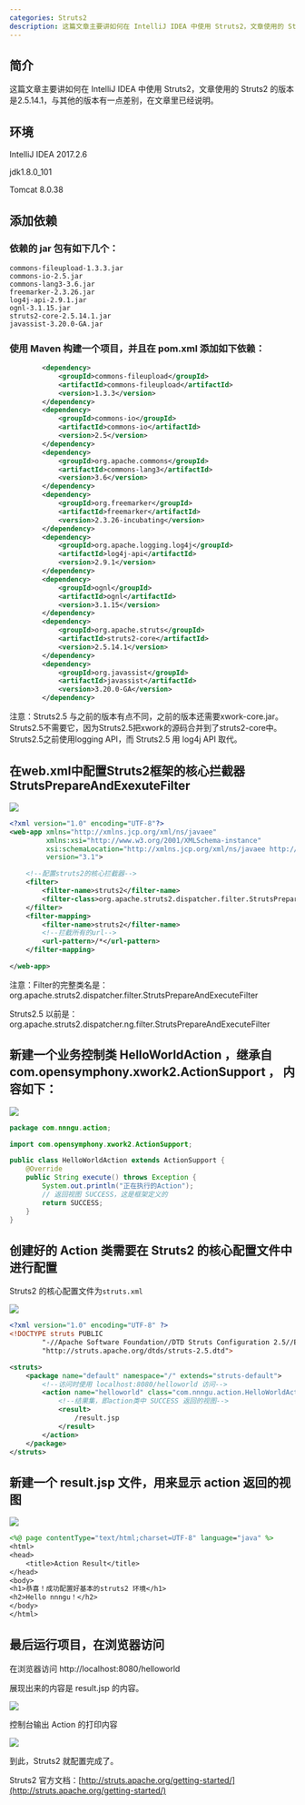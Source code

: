 ```yaml
---
categories: Struts2
description: 这篇文章主要讲如何在 IntelliJ IDEA 中使用 Struts2，文章使用的 Struts2 的版本是2.5.14.1，与其他的版本有一点差别，在文章里已经说明。
---
```


## 简介

这篇文章主要讲如何在 IntelliJ IDEA 中使用 Struts2，文章使用的  Struts2 的版本是2.5.14.1，与其他的版本有一点差别，在文章里已经说明。

## 环境

IntelliJ IDEA 2017.2.6

jdk1.8.0_101

Tomcat 8.0.38

## 添加依赖

### 依赖的 jar 包有如下几个：

```
commons-fileupload-1.3.3.jar
commons-io-2.5.jar
commons-lang3-3.6.jar
freemarker-2.3.26.jar
log4j-api-2.9.1.jar
ognl-3.1.15.jar
struts2-core-2.5.14.1.jar
javassist-3.20.0-GA.jar
```

### 使用 Maven 构建一个项目，并且在 pom.xml 添加如下依赖：

```xml
        <dependency>
            <groupId>commons-fileupload</groupId>
            <artifactId>commons-fileupload</artifactId>
            <version>1.3.3</version>
        </dependency>
        <dependency>
            <groupId>commons-io</groupId>
            <artifactId>commons-io</artifactId>
            <version>2.5</version>
        </dependency>
        <dependency>
            <groupId>org.apache.commons</groupId>
            <artifactId>commons-lang3</artifactId>
            <version>3.6</version>
        </dependency>
        <dependency>
            <groupId>org.freemarker</groupId>
            <artifactId>freemarker</artifactId>
            <version>2.3.26-incubating</version>
        </dependency>
        <dependency>
            <groupId>org.apache.logging.log4j</groupId>
            <artifactId>log4j-api</artifactId>
            <version>2.9.1</version>
        </dependency>
        <dependency>
            <groupId>ognl</groupId>
            <artifactId>ognl</artifactId>
            <version>3.1.15</version>
        </dependency>
        <dependency>
            <groupId>org.apache.struts</groupId>
            <artifactId>struts2-core</artifactId>
            <version>2.5.14.1</version>
        </dependency>
        <dependency>
            <groupId>org.javassist</groupId>
            <artifactId>javassist</artifactId>
            <version>3.20.0-GA</version>
        </dependency>
```

注意：Struts2.5 与之前的版本有点不同，之前的版本还需要xwork-core.jar。Struts2.5不需要它，因为Struts2.5把xwork的源码合并到了struts2-core中。Struts2.5之前使用logging API，而 Struts2.5 用 log4j API 取代。 

## 在web.xml中配置Struts2框架的核心拦截器StrutsPrepareAndExexuteFilter

![][1]

```xml
<?xml version="1.0" encoding="UTF-8"?>
<web-app xmlns="http://xmlns.jcp.org/xml/ns/javaee"
         xmlns:xsi="http://www.w3.org/2001/XMLSchema-instance"
         xsi:schemaLocation="http://xmlns.jcp.org/xml/ns/javaee http://xmlns.jcp.org/xml/ns/javaee/web-app_3_1.xsd"
         version="3.1">

    <!--配置struts2的核心拦截器-->
    <filter>
        <filter-name>struts2</filter-name>
        <filter-class>org.apache.struts2.dispatcher.filter.StrutsPrepareAndExecuteFilter</filter-class>
    </filter>
    <filter-mapping>
        <filter-name>struts2</filter-name>
        <!--拦截所有的url-->
        <url-pattern>/*</url-pattern>
    </filter-mapping>

</web-app>
```

注意：Filter的完整类名是：org.apache.struts2.dispatcher.filter.StrutsPrepareAndExecuteFilter

Struts2.5 以前是：org.apache.struts2.dispatcher.ng.filter.StrutsPrepareAndExecuteFilter

## 新建一个业务控制类 HelloWorldAction ，继承自com.opensymphony.xwork2.ActionSupport  ， 内容如下：

![][2]

```java
package com.nnngu.action;

import com.opensymphony.xwork2.ActionSupport;

public class HelloWorldAction extends ActionSupport {
    @Override
    public String execute() throws Exception {
        System.out.println("正在执行的Action");
        // 返回视图 SUCCESS，这是框架定义的
        return SUCCESS;
    }
}

```

## 创建好的 Action 类需要在 Struts2 的核心配置文件中进行配置

Struts2 的核心配置文件为`struts.xml`

![][3]

```xml
<?xml version="1.0" encoding="UTF-8" ?>
<!DOCTYPE struts PUBLIC
        "-//Apache Software Foundation//DTD Struts Configuration 2.5//EN"
        "http://struts.apache.org/dtds/struts-2.5.dtd">

<struts>
    <package name="default" namespace="/" extends="struts-default">
        <!--访问时使用 localhost:8080/helloworld 访问-->
        <action name="helloworld" class="com.nnngu.action.HelloWorldAction">
            <!--结果集，即action类中 SUCCESS 返回的视图-->
            <result>
                /result.jsp
            </result>
        </action>
    </package>
</struts>

```

## 新建一个 result.jsp 文件，用来显示 action 返回的视图

![][4]

```jsp
<%@ page contentType="text/html;charset=UTF-8" language="java" %>
<html>
<head>
    <title>Action Result</title>
</head>
<body>
<h1>恭喜！成功配置好基本的struts2 环境</h1>
<h2>Hello nnngu！</h2>
</body>
</html>

```

## 最后运行项目，在浏览器访问

在浏览器访问 http://localhost:8080/helloworld

展现出来的内容是 result.jsp 的内容。

![][5]

控制台输出 Action 的打印内容

![][6]

到此，Struts2 就配置完成了。

Struts2 官方文档：[http://struts.apache.org/getting-started/](http://struts.apache.org/getting-started/) 




  [1]: https://www.github.com/nnngu/FigureBed/raw/master/2018/2/10/1518237384079.jpg
  [2]: https://www.github.com/nnngu/FigureBed/raw/master/2018/2/10/1518237771007.jpg
  [3]: https://www.github.com/nnngu/FigureBed/raw/master/2018/2/10/1518238039898.jpg
  [4]: https://www.github.com/nnngu/FigureBed/raw/master/2018/2/10/1518238270326.jpg
  [5]: https://www.github.com/nnngu/FigureBed/raw/master/2018/2/10/1518238463592.jpg
  [6]: https://www.github.com/nnngu/FigureBed/raw/master/2018/2/10/1518238617181.jpg